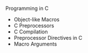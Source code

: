 Programming in C
- Object-like Macros
- C Preprocessors
- C Compilation
- Preprocessor Directives in C
- Macro Arguments
